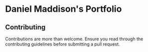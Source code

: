 # Daniel Maddison's Portfolio

## Contributing

Contributions are more than welcome. Ensure you read through the contributing guidelines before submitting a pull request.
